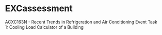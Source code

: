 # EXCassessment
ACXC163N - Recent Trends in Refrigeration and Air Conditioning Event Task 1: Cooling Load Calculator of a Building
